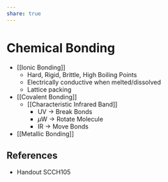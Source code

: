 ```yaml
---
share: true
---
```


# Chemical Bonding

- [[Ionic Bonding]]
	- Hard, Rigid, Brittle, High Boiling Points
	- Electrically conductive when melted/dissolved
	- Lattice packing
- [[Covalent Bonding]]
	- [[Characteristic Infrared Band]]
		- UV → Break Bonds
		- $\mu$W → Rotate Molecule
		- IR → Move Bonds
- [[Metallic Bonding]]

## References

- Handout SCCH105
